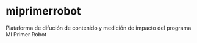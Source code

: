 # miprimerrobot
 Plataforma de difución de contenido y medición de impacto del programa MI Primer Robot
